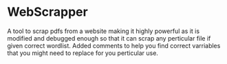 # WebScrapper
A tool to scrap pdfs from a website making it highly powerful as it is modified and debugged enough so that it can scrap any perticular file if 
given correct wordlist.
Added comments to help you find correct varriables that you might need to replace for you perticular use.
